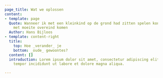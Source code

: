 ```yaml
---
page_title: Wat we oplossen
content:
- template: page
  Quote: Wanneer ik met een kleinkind op de grond had zitten spelen kon ik slechts
    met moeite overeind komen
  Author: Hans Bijloos
- template: content-right
  title:
    top: Hoe _verander_ je
    bottom: _oude_ gewoontes?
  content: []
  introduction: Lorem ipsum dolor sit amet, consectetur adipiscing elit, sed do eiusmod
    tempor incididunt ut labore et dolore magna aliqua.

---
```

